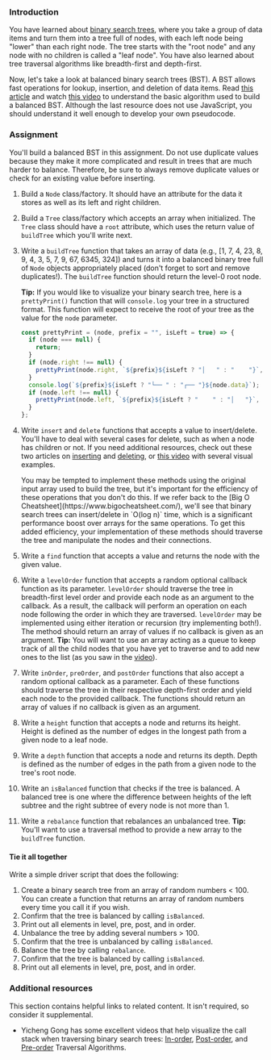 ### Introduction

You have learned about [binary search trees](http://en.wikipedia.org/wiki/Binary_search_tree), where you take a group of data items and turn them into a tree full of nodes, with each left node being "lower" than each right node. The tree starts with the "root node" and any node with no children is called a "leaf node". You have also learned about tree traversal algorithms like breadth-first and depth-first.

Now, let's take a look at balanced binary search trees (BST). A BST allows fast operations for lookup, insertion, and deletion of data items. Read [this article](https://www.geeksforgeeks.org/sorted-array-to-balanced-bst/) and watch [this video](https://youtu.be/VCTP81Ij-EM) to understand the basic algorithm used to build a balanced BST. Although the last resource does not use JavaScript, you should understand it well enough to develop your own pseudocode.

### Assignment

You'll build a balanced BST in this assignment. Do not use duplicate values because they make it more complicated and result in trees that are much harder to balance. Therefore, be sure to always remove duplicate values or check for an existing value before inserting.

<div class="lesson-content__panel" markdown="1">

1.  Build a `Node` class/factory. It should have an attribute for the data it stores as well as its left and right children.

1.  Build a `Tree` class/factory which accepts an array when initialized. The `Tree` class should have a `root` attribute, which uses the return value of `buildTree` which you'll write next.

1.  Write a `buildTree` function that takes an array of data (e.g., [1, 7, 4, 23, 8, 9, 4, 3, 5, 7, 9, 67, 6345, 324]) and turns it into a balanced binary tree full of `Node` objects appropriately placed (don't forget to sort and remove duplicates!). The `buildTree` function should return the level-0 root node.

    **Tip:** If you would like to visualize your binary search tree, here is a `prettyPrint()` function that will `console.log` your tree in a structured format. This function will expect to receive the root of your tree as the value for the `node` parameter.

    ```javascript
    const prettyPrint = (node, prefix = "", isLeft = true) => {
      if (node === null) {
        return;
      }
      if (node.right !== null) {
        prettyPrint(node.right, `${prefix}${isLeft ? "│   " : "    "}`, false);
      }
      console.log(`${prefix}${isLeft ? "└── " : "┌── "}${node.data}`);
      if (node.left !== null) {
        prettyPrint(node.left, `${prefix}${isLeft ? "    " : "│   "}`, true);
      }
    };
    ```

1.  Write `insert` and `delete` functions that accepts a value to insert/delete. You'll have to deal with several cases for delete, such as when a node has children or not. If you need additional resources, check out these two articles on [inserting](https://www.geeksforgeeks.org/insertion-in-binary-search-tree/?ref=lbp) and [deleting](https://www.geeksforgeeks.org/binary-search-tree-set-2-delete/?ref=lbp), or [this video](https://youtu.be/wcIRPqTR3Kc) with several visual examples.

    <div class="lesson-note" markdown="1">
      You may be tempted to implement these methods using the original input array used to build the tree, but it's important for the efficiency of these operations that you don't do this. If we refer back to the [Big O Cheatsheet](https://www.bigocheatsheet.com/), we'll see that binary search trees can insert/delete in `O(log n)` time, which is a significant performance boost over arrays for the same operations. To get this added efficiency, your implementation of these methods should traverse the tree and manipulate the nodes and their connections.
    </div>

1.  Write a `find` function that accepts a value and returns the node with the given value.

1.  Write a `levelOrder` function that accepts a random optional callback function as its parameter. `levelOrder` should traverse the tree in breadth-first level order and provide each node as an argument to the callback. As a result, the callback will perform an operation on each node following the order in which they are traversed. `levelOrder` may be implemented using either iteration or recursion (try implementing both!). The method should return an array of values if no callback is given as an argument. **Tip:** You will want to use an array acting as a queue to keep track of all the child nodes that you have yet to traverse and to add new ones to the list (as you saw in the [video](https://www.youtube.com/watch?v=86g8jAQug04)).

1.  Write `inOrder`, `preOrder`, and `postOrder` functions that also accept a random optional callback as a parameter. Each of these functions should traverse the tree in their respective depth-first order and yield each node to the provided callback. The functions should return an array of values if no callback is given as an argument.

1.  Write a `height` function that accepts a node and returns its height. Height is defined as the number of edges in the longest path from a given node to a leaf node.

1.  Write a `depth` function that accepts a node and returns its depth. Depth is defined as the number of edges in the path from a given node to the tree's root node.

1.  Write an `isBalanced` function that checks if the tree is balanced. A balanced tree is one where the difference between heights of the left subtree and the right subtree of every node is not more than 1.

1.  Write a `rebalance` function that rebalances an unbalanced tree. **Tip:** You'll want to use a traversal method to provide a new array to the `buildTree` function.

#### Tie it all together

Write a simple driver script that does the following:

1. Create a binary search tree from an array of random numbers < 100. You can create a function that returns an array of random numbers every time you call it if you wish.
1. Confirm that the tree is balanced by calling `isBalanced`.
1. Print out all elements in level, pre, post, and in order.
1. Unbalance the tree by adding several numbers > 100.
1. Confirm that the tree is unbalanced by calling `isBalanced`.
1. Balance the tree by calling `rebalance`.
1. Confirm that the tree is balanced by calling `isBalanced`.
1. Print out all elements in level, pre, post, and in order.

</div>

### Additional resources

This section contains helpful links to related content. It isn't required, so consider it supplemental.

- Yicheng Gong has some excellent videos that help visualize the call stack when traversing binary search trees: [In-order](https://www.youtube.com/watch?v=4_UDUj1j1KQ&t=1s), [Post-order](https://www.youtube.com/watch?v=4Xo-GtBiQN0), and [Pre-order](https://www.youtube.com/watch?v=8xue-ZBlTKQ&ab_channel=ygongcode) Traversal Algorithms.
